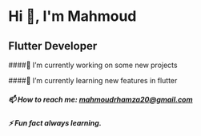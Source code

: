 # Hi 👋, I'm Mahmoud 

## Flutter Developer


####🔭 I’m currently working on some new projects

####🌱 I’m currently learning new features in flutter

##### 📫 How to reach me: mahmoudrhamza20@gmail.com

##### ⚡ Fun fact always learning.

<!--
**mahmoudrhamza20/mahmoudrhamza20** is a ✨ _special_ ✨ repository because its `README.md` (this file) appears on your GitHub profile.

Here are some ideas to get you started: 
####- 🔭 I’m currently working on some new projects
####- 🌱 I’m currently learning new features in flutter
####- 📫 How to reach me: mahmoudrhamza20@gmail.com
####- ⚡ Fun fact always learning.
-->
